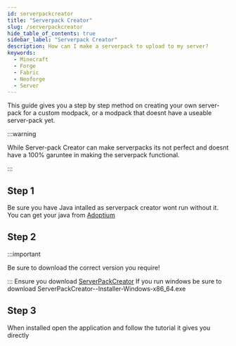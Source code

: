 ```yaml
---
id: serverpackcreator
title: "Serverpack Creator"
slug: /serverpackcreator
hide_table_of_contents: true
sidebar_label: "Serverpack Creator"
description: How can I make a serverpack to upload to my server?
keywords:
  - Minecraft
  - Forge
  - Fabric
  - Neoforge
  - Server
---
```

This guide gives you a step by step method on creating your own server-pack for a custom modpack, or a modpack that doesnt have a useable server-pack yet.

:::warning

While Server-pack Creator can make serverpacks its not perfect and doesnt have a 100% garuntee in making the serverpack functional.

:::
## Step 1
Be sure you have Java intalled as serverpack creator wont run without it.
You can get your java from [Adoptium](https://adoptium.net/temurin/releases/)
## Step 2
:::important

Be sure to download the correct version you require!

:::
Ensure you download [ServerPackCreator](https://github.com/Griefed/ServerPackCreator/releases)
If you run windows be sure to download ServerPackCreator-<VERSION>-Installer-Windows-x86_64.exe
## Step 3
When installed open the application and follow the tutorial it gives you directly
